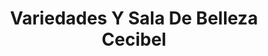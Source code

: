 ---
title: "Variedades Y Sala De Belleza Cecibel"
url: /quezaltepeque/variedades-y-sala-de-belleza-cecibel/
shop: Warenhaus
---